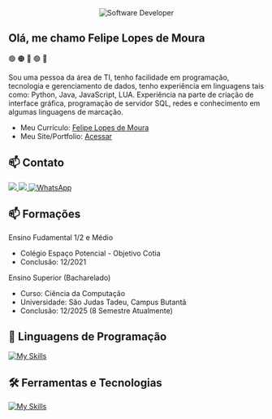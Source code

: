 <div align="center">
  <img src="https://media.licdn.com/dms/image/v2/D4D16AQG8FqIUBYqbKA/profile-displaybackgroundimage-shrink_350_1400/B4DZg44zHiHsAc-/0/1753301071281?e=1756339200&v=beta&t=AIjJFQEGADbQ-bT5qZ_6adLAqBA6aV2Z0x9PJnr4ReA" alt="Software Developer">
</div>

## Olá, me chamo Felipe Lopes de Moura 
🟢 🟠 🔴 🟢 🔵

Sou uma pessoa da área de TI, tenho facilidade em programação, tecnologia e gerenciamento de dados, tenho
experiência em linguagens tais como: Python, Java, JavaScript, LUA. Experiência na parte de criação de interface
gráfica, programação de servidor SQL, redes e conhecimento em algumas linguagens de marcação.
- Meu Currículo: <a target="_blank" href="https://github.com/flopessz/portfolio-felipe-lopes/blob/main/public/curriculo.pdf">Felipe Lopes de Moura</a>
- Meu Site/Portfolio: <a target="_blank" href="https://portfolio-felipe-lopes.vercel.app/">Acessar</a>

## 📫 Contato

<a href="mailto:felipelopesdemoura@gmail.com">
  <img src="https://img.shields.io/badge/-Gmail-%23333?style=for-the-badge&logo=gmail&logoColor=white" target="_blank">
</a>
<a href="https://www.linkedin.com/in/felipe-lopes-de-moura-296936246" target="_blank">
  <img src="https://img.shields.io/badge/-LinkedIn-%230077B5?style=for-the-badge&logo=linkedin&logoColor=white" target="_blank">
</a>
<a href="https://wa.me/5511996950910?text=Ola%20Felipe!%20Tudo%20bem?%20Me%20interessei%20no%20seu%20curriculo,%20podemos%20conversar?" target="_blank">
  <img src="https://img.shields.io/badge/-WhatsApp-%25D366?style=for-the-badge&logo=whatsapp&logoColor=white" alt="WhatsApp">
</a>

## 📫 Formações
Ensino Fudamental 1/2 e Médio
- Colégio Espaço Potencial - Objetivo Cotia
- Conclusão: 12/2021
  
Ensino Superior (Bacharelado) 
- Curso: Ciência da Computação 
- Universidade: São Judas Tadeu, Campus Butantã
- Conclusão: 12/2025 (8 Semestre Atualmente)

## 🚀 Linguagens de Programação
[![My Skills](https://skillicons.dev/icons?i=java,javascript,python,html,css,lua,typescript)](https://my-curriculum-versel.dev)<br>

## 🛠️ Ferramentas e Tecnologias
[![My Skills](https://skillicons.dev/icons?i=vscode,mysql,git,github,react,next,nodejs,tailwind)](https://my-curriculum-versel.dev)<br>
